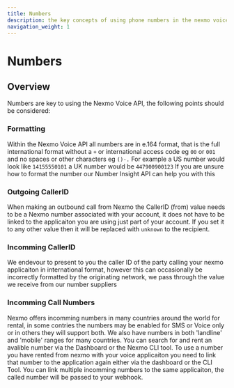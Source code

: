 ```yaml
---
title: Numbers
description: the key concepts of using phone numbers in the nexmo voice API
navigation_weight: 1
---
```


# Numbers

## Overview

Numbers are key to using the Nexmo Voice API, the following points should be considered:

### Formatting

Within the Nexmo Voice API all numbers are in e.164 format, that is the full international format without a `+` or international access code eg `00` or `001` and no spaces or other characters eg `()-.`
For example a US number would look like `14155550101` a UK number would be `447900900123`
If you are unsure how to format the number our Number Insight API can help you with this

### Outgoing CallerID

When making an outbound call from Nexmo the CallerID (from) value needs to be a Nexmo number associated with your account, it does not have to be linked to the applicaiton you are using just part of your account. If you set it to any other value then it will be replaced with `unknown` to the recipient.


### Incomming CallerID

We endevour to present to you the caller ID of the party calling your nexmo applicaiton in international format, however this can occasionally be incorrectly formatted by the originating network, we pass through the value we receive from our number suppliers


### Incomming Call Numbers 

Nexmo offers incomming numbers in many countries around the world for rental, in some contries the numbers may be enabled for SMS or Voice only or in others they will support both. We also have numbers in both 'landline' and 'mobile'  ranges for many countries.
You can search for and rent an avalible number via the Dashboard or the Nexmo CLI tool.
To use a number you have rented from nexmo with your voice applicaiton you need to link that number to the application again either via the dashboard or the CLI Tool.
You can link multiple incomming numbers to the same applicaiton, the called number will be passed to your webhook.
